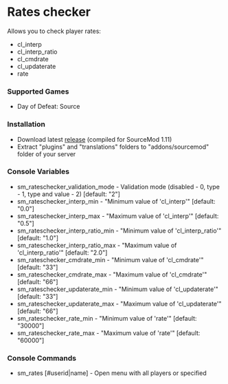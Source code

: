 # Rates checker

Allows you to check player rates:

* cl_interp
* cl_interp_ratio
* cl_cmdrate
* cl_updaterate
* rate

### Supported Games

* Day of Defeat: Source

### Installation

* Download latest [release](https://github.com/dronelektron/rates-checker/releases) (compiled for SourceMod 1.11)
* Extract "plugins" and "translations" folders to "addons/sourcemod" folder of your server

### Console Variables

* sm_rateschecker_validation_mode - Validation mode (disabled - 0, type - 1, type and value - 2) [default: "2"]
* sm_rateschecker_interp_min - "Minimum value of 'cl_interp'" [default: "0.0"]
* sm_rateschecker_interp_max - "Maximum value of 'cl_interp'" [default: "0.5"]
* sm_rateschecker_interp_ratio_min - "Minimum value of 'cl_interp_ratio'" [default: "1.0"]
* sm_rateschecker_interp_ratio_max - "Maximum value of 'cl_interp_ratio'" [default: "2.0"]
* sm_rateschecker_cmdrate_min - "Minimum value of 'cl_cmdrate'" [default: "33"]
* sm_rateschecker_cmdrate_max - "Maximum value of 'cl_cmdrate'" [default: "66"]
* sm_rateschecker_updaterate_min - "Minimum value of 'cl_updaterate'" [default: "33"]
* sm_rateschecker_updaterate_max - "Maximum value of 'cl_updaterate'" [default: "66"]
* sm_rateschecker_rate_min - "Minimum value of 'rate'" [default: "30000"]
* sm_rateschecker_rate_max - "Maximum value of 'rate'" [default: "60000"]

### Console Commands

* sm_rates [#userid|name] - Open menu with all players or specified
